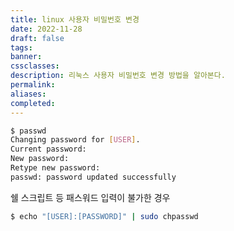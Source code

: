 ```yaml
---
title: linux 사용자 비밀번호 변경
date: 2022-11-28
draft: false
tags: 
banner: 
cssclasses: 
description: 리눅스 사용자 비밀번호 변경 방법을 알아본다.
permalink: 
aliases: 
completed:
---
```

```bash
$ passwd
Changing password for [USER].
Current password:
New password:
Retype new password:
passwd: password updated successfully
```

  

쉘 스크립트 등 패스워드 입력이 불가한 경우

```bash
$ echo "[USER]:[PASSWORD]" | sudo chpasswd
```
